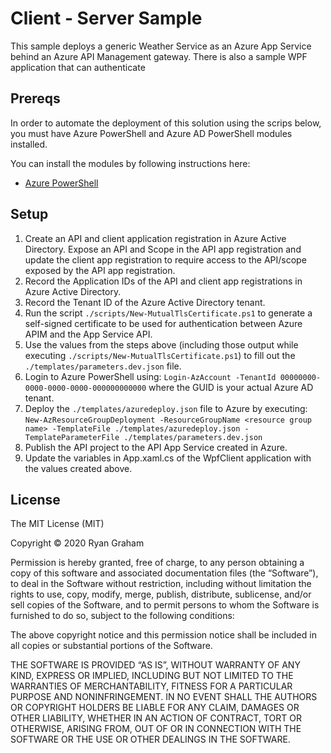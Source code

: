 # Client - Server Sample

This sample deploys a generic Weather Service as an Azure App Service behind an Azure API Management gateway. There is also a sample WPF application that can authenticate

## Prereqs

In order to automate the deployment of this solution using the scrips below, you must have Azure PowerShell and Azure AD PowerShell modules installed.

You can install the modules by following instructions here:

- [Azure PowerShell](https://docs.microsoft.com/en-us/powershell/azure/install-az-ps?view=azps-5.4.0)

## Setup

1. Create an API and client application registration in Azure Active Directory. Expose an API and Scope in the API app registration and update the client app registration to require access to the API/scope exposed by the API app registration.
1. Record the Application IDs of the API and client app registrations in Azure Active Directory.
1. Record the Tenant ID of the Azure Active Directory tenant.
1. Run the script `./scripts/New-MutualTlsCertificate.ps1` to generate a self-signed certificate to be used for authentication between Azure APIM and the App Service API.
1. Use the values from the steps above (including those output while executing `./scripts/New-MutualTlsCertificate.ps1`) to fill out the `./templates/parameters.dev.json` file.
1. Login to Azure PowerShell using: `Login-AzAccount -TenantId 00000000-0000-0000-0000-000000000000` where the GUID is your actual Azure AD tenant.
1. Deploy the `./templates/azuredeploy.json` file to Azure by executing: `New-AzResourceGroupDeployment -ResourceGroupName <resource group name> -TemplateFile ./templates/azuredeploy.json -TemplateParameterFile ./templates/parameters.dev.json`
1. Publish the API project to the API App Service created in Azure.
1. Update the variables in App.xaml.cs of the WpfClient application with the values created above.

## License

The MIT License (MIT)

Copyright © 2020 Ryan Graham

Permission is hereby granted, free of charge, to any person obtaining a copy of this software and associated documentation files (the “Software”), to deal in the Software without restriction, including without limitation the rights to use, copy, modify, merge, publish, distribute, sublicense, and/or sell copies of the Software, and to permit persons to whom the Software is furnished to do so, subject to the following conditions:

The above copyright notice and this permission notice shall be included in all copies or substantial portions of the Software.

THE SOFTWARE IS PROVIDED “AS IS”, WITHOUT WARRANTY OF ANY KIND, EXPRESS OR IMPLIED, INCLUDING BUT NOT LIMITED TO THE WARRANTIES OF MERCHANTABILITY, FITNESS FOR A PARTICULAR PURPOSE AND NONINFRINGEMENT. IN NO EVENT SHALL THE AUTHORS OR COPYRIGHT HOLDERS BE LIABLE FOR ANY CLAIM, DAMAGES OR OTHER LIABILITY, WHETHER IN AN ACTION OF CONTRACT, TORT OR OTHERWISE, ARISING FROM, OUT OF OR IN CONNECTION WITH THE SOFTWARE OR THE USE OR OTHER DEALINGS IN THE SOFTWARE.